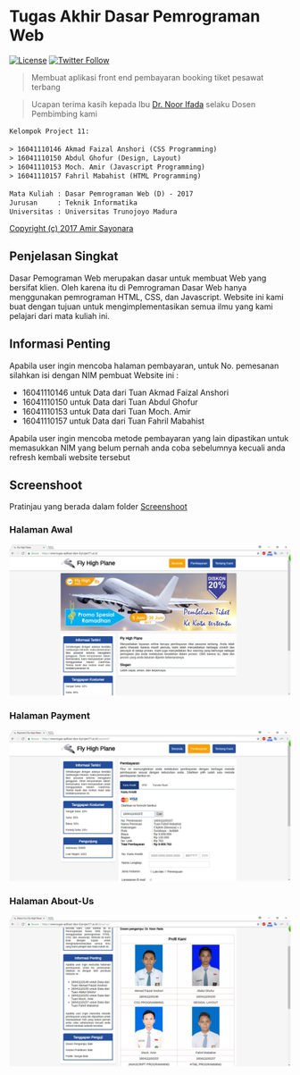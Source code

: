 # Tugas Akhir Dasar Pemrograman Web
[![License](https://img.shields.io/github/license/amirsayonara/tugas-akhir-dasar-pemrograman-web)](LICENSE)
[![Twitter Follow](https://img.shields.io/twitter/follow/amir_sayonara)](https://twitter.com/amir_sayonara)
> Membuat aplikasi front end pembayaran booking tiket pesawat terbang

> Ucapan terima kasih kepada Ibu [Dr. Noor Ifada](https://forlap.ristekdikti.go.id/dosen/detail/MDZFMzhDNTItN0ZFMi00NTgyLUJCQUYtOUU5MkZBNkY5OEM2/0) selaku Dosen Pembimbing kami

```
Kelompok Project 11:

> 16041110146 Akmad Faizal Anshori (CSS Programming)
> 16041110150 Abdul Ghofur (Design, Layout)
> 16041110153 Moch. Amir (Javascript Programming)
> 16041110157 Fahril Mabahist (HTML Programming)

Mata Kuliah : Dasar Pemrograman Web (D) - 2017
Jurusan     : Teknik Informatika
Universitas : Universitas Trunojoyo Madura
```
[Copyright (c) 2017 Amir Sayonara](LICENSE)

## Penjelasan Singkat
Dasar Pemograman Web merupakan dasar untuk membuat Web yang bersifat klien. Oleh karena itu di Pemrograman Dasar Web hanya menggunakan pemrograman HTML, CSS, dan Javascript. Website ini kami buat dengan tujuan untuk mengimplementasikan semua ilmu yang kami pelajari dari mata kuliah ini.

## Informasi Penting
Apabila user ingin mencoba halaman pembayaran, untuk No. pemesanan silahkan isi dengan NIM pembuat Website ini :
- 16041110146 untuk Data dari Tuan Akmad Faizal Anshori
- 16041110150 untuk Data dari Tuan Abdul Ghofur
- 16041110153 untuk Data dari Tuan Moch. Amir
- 16041110157 untuk Data dari Tuan Fahril Mabahist

Apabila user ingin mencoba metode pembayaran yang lain dipastikan untuk memasukkan NIM yang belum pernah anda coba sebelumnya kecuali anda refresh kembali website tersebut

## Screenshoot
Pratinjau yang berada dalam folder [Screenshoot](https://github.com/amirsayonara/tugas-akhir-dasar-pemrograman-web/tree/master/screenshoot)
### Halaman Awal
![alt text](https://github.com/amirsayonara/tugas-akhir-dasar-pemrograman-web/blob/master/screenshoot/ss1.jpg 'Halaman Awal')
### Halaman Payment
![alt text](https://github.com/amirsayonara/tugas-akhir-dasar-pemrograman-web/blob/master/screenshoot/ss2.jpg 'Halaman Payment')
### Halaman About-Us
![alt text](https://github.com/amirsayonara/tugas-akhir-dasar-pemrograman-web/blob/master/screenshoot/ss3.jpg 'Halaman About-Us')